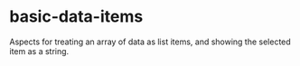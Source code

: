 # basic-data-items
Aspects for treating an array of data as list items, and showing the selected item as a string.
